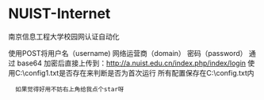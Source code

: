 # NUIST-Internet
南京信息工程大学校园网认证自动化
  
  使用POST将用户名（username) 网络运营商（domain） 密码（password） 通过 base64 加密后直接上传到：http://a.nuist.edu.cn/index.php/index/login
  使用C:\config1.txt是否存在来判断是否为首次运行
  所有配置保存在C:\config.txt内
      
      
      如果觉得好用不妨右上角给我点个star呀
  
